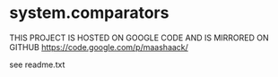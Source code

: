 system.comparators
==================

THIS PROJECT IS HOSTED ON GOOGLE CODE AND IS MIRRORED ON GITHUB
https://code.google.com/p/maashaack/


see readme.txt
